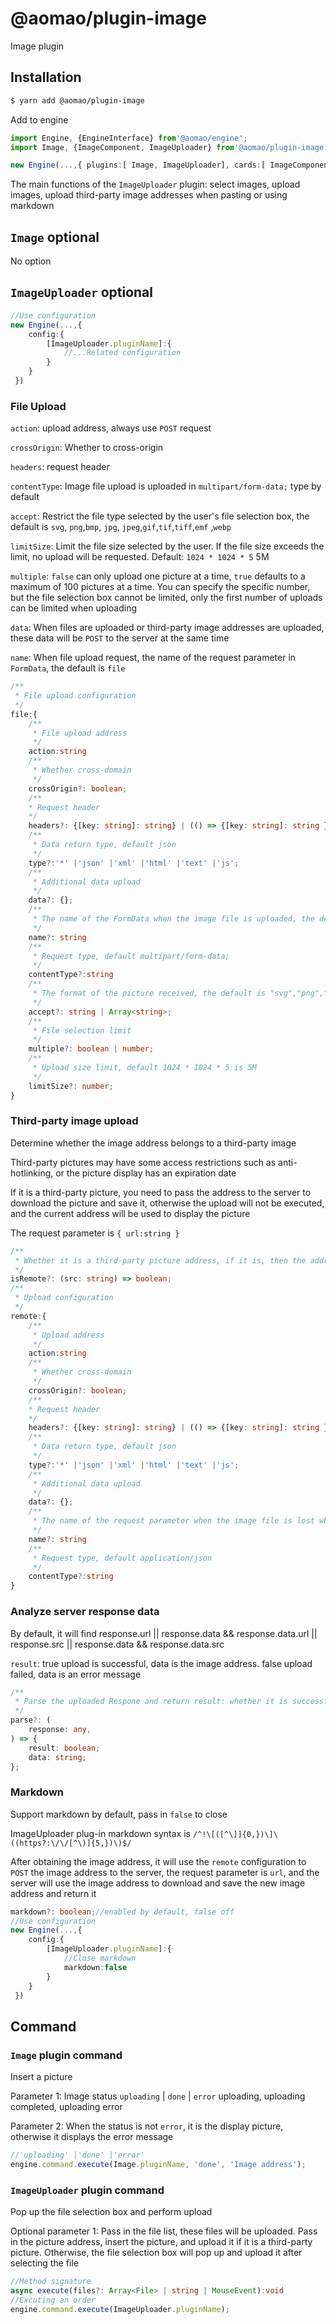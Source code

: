 # @aomao/plugin-image

Image plugin

## Installation

```bash
$ yarn add @aomao/plugin-image
```

Add to engine

```ts
import Engine, {EngineInterface} from'@aomao/engine';
import Image, {ImageComponent, ImageUploader} from'@aomao/plugin-image';

new Engine(...,{ plugins:[ Image, ImageUploader], cards:[ ImageComponent ]})
```

The main functions of the `ImageUploader` plugin: select images, upload images, upload third-party image addresses when pasting or using markdown

## `Image` optional

No option

## `ImageUploader` optional

```ts
//Use configuration
new Engine(...,{
    config:{
        [ImageUploader.pluginName]:{
            //...Related configuration
        }
    }
 })
```

### File Upload

`action`: upload address, always use `POST` request

`crossOrigin`: Whether to cross-origin

`headers`: request header

`contentType`: Image file upload is uploaded in `multipart/form-data;` type by default

`accept`: Restrict the file type selected by the user's file selection box, the default is `svg`, `png`,`bmp`, `jpg`, `jpeg`,`gif`,`tif`,`tiff`,`emf` ,`webp`

`limitSize`: Limit the file size selected by the user. If the file size exceeds the limit, no upload will be requested. Default: `1024 * 1024 * 5` 5M

`multiple`: `false` can only upload one picture at a time, `true` defaults to a maximum of 100 pictures at a time. You can specify the specific number, but the file selection box cannot be limited, only the first number of uploads can be limited when uploading

`data`: When files are uploaded or third-party image addresses are uploaded, these data will be `POST` to the server at the same time

`name`: When file upload request, the name of the request parameter in `FormData`, the default is `file`

```ts
/**
 * File upload configuration
 */
file:{
    /**
     * File upload address
     */
    action:string
    /**
     * Whether cross-domain
     */
    crossOrigin?: boolean;
    /**
    * Request header
    */
    headers?: {[key: string]: string} | (() => {[key: string]: string });
    /**
     * Data return type, default json
     */
    type?:'*' |'json' |'xml' |'html' |'text' |'js';
    /**
     * Additional data upload
     */
    data?: {};
    /**
     * The name of the FormData when the image file is uploaded, the default file
     */
    name?: string
    /**
     * Request type, default multipart/form-data;
     */
    contentType?:string
    /**
     * The format of the picture received, the default is "svg","png","bmp","jpg","jpeg","gif","tif","tiff","emf","webp"
     */
    accept?: string | Array<string>;
    /**
     * File selection limit
     */
    multiple?: boolean | number;
    /**
     * Upload size limit, default 1024 * 1024 * 5 is 5M
     */
    limitSize?: number;
}
```

### Third-party image upload

Determine whether the image address belongs to a third-party image

Third-party pictures may have some access restrictions such as anti-hotlinking, or the picture display has an expiration date

If it is a third-party picture, you need to pass the address to the server to download the picture and save it, otherwise the upload will not be executed, and the current address will be used to display the picture

The request parameter is `{ url:string }`

```ts
/**
 * Whether it is a third-party picture address, if it is, then the address will upload the server to download the picture and save it, and then return to the new address
 */
isRemote?: (src: string) => boolean;
/**
 * Upload configuration
 */
remote:{
    /**
     * Upload address
     */
    action:string
    /**
     * Whether cross-domain
     */
    crossOrigin?: boolean;
    /**
    * Request header
    */
    headers?: {[key: string]: string} | (() => {[key: string]: string });
    /**
     * Data return type, default json
     */
    type?:'*' |'json' |'xml' |'html' |'text' |'js';
    /**
     * Additional data upload
     */
    data?: {};
    /**
     * The name of the request parameter when the image file is lost when uploading, the default url
     */
    name?: string
    /**
     * Request type, default application/json
     */
    contentType?:string
}
```

### Analyze server response data

By default, it will find response.url || response.data && response.data.url || response.src || response.data && response.data.src

`result`: true upload is successful, data is the image address. false upload failed, data is an error message

```ts
/**
 * Parse the uploaded Respone and return result: whether it is successful or not, data: success: image address, failure: error message
 */
parse?: (
    response: any,
) => {
    result: boolean;
    data: string;
};
```

### Markdown

Support markdown by default, pass in `false` to close

ImageUploader plug-in markdown syntax is `/^!\[([^\]]{0,})\]\((https?:\/\/[^\)]{5,})\)$/`

After obtaining the image address, it will use the `remote` configuration to `POST` the image address to the server, the request parameter is `url`, and the server will use the image address to download and save the new image address and return it

```ts
markdown?: boolean;//enabled by default, false off
//Use configuration
new Engine(...,{
    config:{
        [ImageUploader.pluginName]:{
            //Close markdown
            markdown:false
        }
    }
 })
```

## Command

### `Image` plugin command

Insert a picture

Parameter 1: Image status `uploading` | `done` | `error` uploading, uploading completed, uploading error

Parameter 2: When the status is not `error`, it is the display picture, otherwise it displays the error message

```ts
//'uploading' |'done' |'error'
engine.command.execute(Image.pluginName, 'done', 'Image address');
```

### `ImageUploader` plugin command

Pop up the file selection box and perform upload

Optional parameter 1: Pass in the file list, these files will be uploaded. Pass in the picture address, insert the picture, and upload it if it is a third-party picture. Otherwise, the file selection box will pop up and upload it after selecting the file

```ts
//Method signature
async execute(files?: Array<File> | string | MouseEvent):void
//Excuting an order
engine.command.execute(ImageUploader.pluginName);
```
